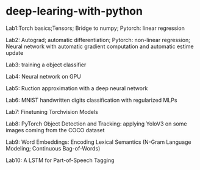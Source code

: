 # deep-learing-with-python

  Lab1:Torch basics;Tensors; Bridge to numpy; Pytorch: linear regression

  Lab2: Autograd; automatic differentiation; Pytorch: non-linear regression; 
Neural network with automatic gradient computation and automatic estime update

  Lab3: training a object classifier 
  
 Lab4: Neural network on GPU 
 
  Lab5: Ruction approximation with a deep neural network 
  
  Lab6: MNIST handwritten digits classification with regularized MLPs
  
  Lab7: Finetuning Torchvision Models
  
  Lab8: PyTorch Object Detection and Tracking: applying YoloV3 on some images coming from the COCO dataset
  
  Lab9: Word Embeddings: Encoding Lexical Semantics
(N-Gram Language Modeling;
Continuous Bag-of-Words)

  Lab10: A LSTM for Part-of-Speech Tagging
